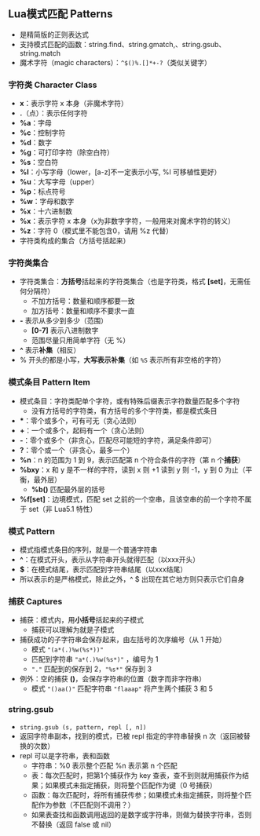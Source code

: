 ## Lua模式匹配 Patterns

* 是精简版的正则表达式
* 支持模式匹配的函数：string.find、string.gmatch,、string.gsub、string.match
* 魔术字符（magic characters）：`^$()%.[]*+-?`（类似关键字）

### 字符类 Character Class

* **x**：表示字符 x 本身（非魔术字符）
* **.**（点）：表示任何字符 
* **%a**：字母
* **%c**：控制字符
* **%d**：数字
* **%g**：可打印字符（除空白符）
* **%s**：空白符
* **%l**：小写字母（lower，[a-z]不一定表示小写, %l 可移植性更好）
* **%u**：大写字母（upper）
* **%p**：标点符号
* **%w**：字母和数字
* **%x**：十六进制数
* **%x**：表示字符 x 本身（x为非数字字符，一般用来对魔术字符的转义）
* **%z**：字符 0（模式里不能包含0，请用 %z 代替）
* 字符类构成的集合（方括号括起来）

### 字符类集合

* 字符类集合：**方括号**括起来的字符类集合（也是字符类，格式 **[set]**，无需任何分隔符）
  * 不加方括号：数量和顺序都要一致
  * 加方括号：数量和顺序不要求一直
* **\-** 表示从多少到多少（范围）
  * **[0-7]** 表示八进制数字
  * 范围尽量只用简单字符（无 %）
* **^** 表示**补集**（相反）
* % 开头的都是小写，**大写表示补集**（如 `%S` 表示所有非空格的字符）

### 模式条目 Pattern Item

* 模式条目：字符类配单个字符，或有特殊后缀表示字符数量匹配多个字符
  * 没有方括号的字符类，有方括号的多个字符类，都是模式条目
* **\***：零个或多个，可有可无（贪心法则）
* **+**：一个或多个，起码有一个（贪心法则）
* **-**：零个或多个（非贪心，匹配尽可能短的字符，满足条件即可）
* **?**：零个或一个（非贪心，最多一个）
* **%n**：n 的范围为 1 到 9，表示匹配第 n 个符合条件的字符（第 n 个**捕获**）
* **%bxy**：x 和 y 是不一样的字符，读到 x 则 +1 读到 y 则 -1，y 到 0 为止（平衡，最外层）
  * **%b()** 匹配最外层的括号
* **%f[set]**：边境模式，匹配 set 之前的一个空串，且该空串的前一个字符不属于 set（非  Lua5.1 特性）

### 模式 Pattern

* 模式指模式条目的序列，就是一个普通字符串
* **^**：在模式开头，表示从字符串开头就得匹配（以xxx开头）
* **$**：在模式结尾，表示匹配到字符串结尾（以xxx结尾）
* 所以表示的是严格模式，除此之外，^ $ 出现在其它地方则只表示它们自身

### 捕获 Captures

* 捕获：模式内，用**小括号**括起来的子模式
  * 捕获可以理解为就是子模式
* 捕获成功的子字符串会保存起来，由左括号的次序编号（从 1 开始）
  * 模式 `"(a*(.)%w(%s*))"`
  * 匹配到字符串 `"a*(.)%w(%s*)"` ，编号为 1
  * `"."` 匹配到的保存到 2，`"%s*"` 保存到 3
* 例外：空的捕获 **()**，会保存字符串的位置（数字而非字符串）
  * 模式 `"()aa()"` 匹配字符串 `"flaaap"` 将产生两个捕获 3 和 5

### string.gsub

* `string.gsub (s, pattern, repl [, n])`
* 返回字符串副本，找到的模式，已被 repl 指定的字符串替换 n 次（返回被替换的次数）
* repl 可以是字符串，表和函数
  * 字符串：%0 表示整个匹配 %n 表示第 n 个匹配
  * 表：每次匹配时，把第1个捕获作为 key 查表，查不到则就用捕获作为结果；如果模式未指定捕获，则将整个匹配作为键（0 号捕获）
  * 函数：每次匹配时，将所有捕获传参；如果模式未指定捕获，则将整个匹配作为参数（不匹配则不调用？）
  * 如果表查找和函数调用返回的是数字或字符串，则做为替换字符串，否则不替换（返回 false 或 nil）